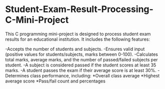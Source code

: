 # Student-Exam-Result-Processing-C-Mini-Project


This C programming mini-project is designed to process student exam results for an educational institution. It includes the following features:

-Accepts the number of students and subjects.
-Ensures valid input (positive values for students/subjects, marks between 0-100).
-Calculates total marks, average marks, and the number of passed/failed subjects per student.
-A subject is considered passed if the student scores at least 35 marks.
-A student passes the exam if their average score is at least 30%.
-Determines class performance, including:
*Overall class average
*Highest average score
*Pass/fail count and percentages

